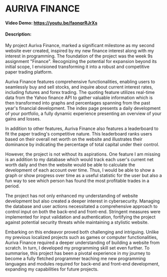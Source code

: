 # AURIVA FINANCE
#### Video Demo:  https://youtu.be/faonqrRJrXs
#### Description:
My project Auriva Finance, marked a significant milestone as my second website ever created, inspired
by my new finance interest along with my interest in programming. The foundation of the project was 
the week 9s assignment "Finance". Recognizing the potential for expansion beyond its initial scope, I envisioned transforming it into a robust and competitive paper trading platform.

Auriva Finance features comprehensive functionalities, enabling users to seamlessly buy and sell stocks, and inquire about current interest rates, including futures and forex trading. The quoting feature utilizes real-time data from the Yahoo finance API to gather valuable information which is then transformed into graphs and percentages spanning from the past year's financial development. The index page presents a daily development of your portfolio, a fully dynamic experience presenting an overview of your gains and losses. 

In addition to other features, Auriva Finance also features a leaderboard to fit the paper trading's competitive nature. This leaderboard ranks users based on their overall net worth on the website and illustrates their dominance by indicating the percentage of total capital under their control.

However, the project is not without its aspirations. One feature I am missing is an addition to my database which would track each user's current net worth daily and then the website would be able to calculate the development of each account over time. Thus, I would be able to show a graph or show progress over time as a useful statistic for the user but also a fun way to see which person has found the most profitable trades in a period.

The project has not only enhanced my understanding of website development but also created a deeper interest in cybersecurity. Managing the database and user actions necessitated a comprehensive approach to control input on both the back-end and front-end. Stringent measures were implemented for input validation and authentication, fortifying the project against potential security threats while maintaining a stylistic website.

Embarking on this endeavor proved both challenging and intriguing. Unlike my previous localized projects such as games or computer functionalities, Auriva Finance required a deeper understanding of building a website from scratch. In turn, I developed my programming skill set even further. To summarise, this project has been a pivotal experience in my journey to become a fully fletched programmer teaching me new programming languages and modules required for back-end and front-end development, expanding my capabilities for future projects.
